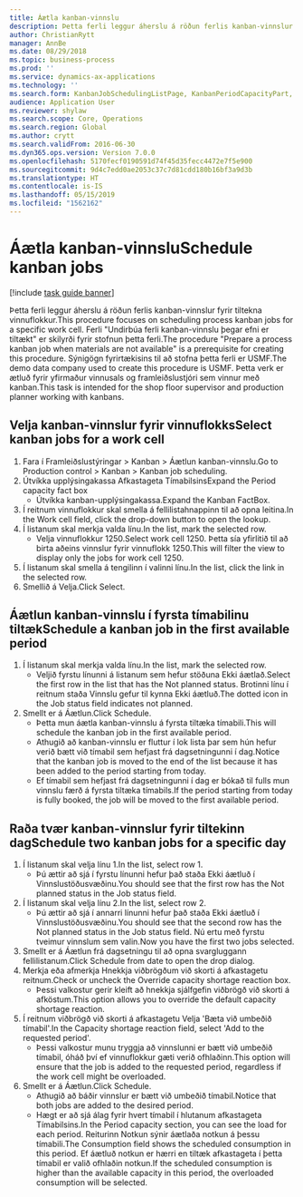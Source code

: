 ```yaml
---
title: Áætla kanban-vinnslu
description: Þetta ferli leggur áherslu á röðun ferlis kanban-vinnslur fyrir tiltekna vinnuflokkur.
author: ChristianRytt
manager: AnnBe
ms.date: 08/29/2018
ms.topic: business-process
ms.prod: ''
ms.service: dynamics-ax-applications
ms.technology: ''
ms.search.form: KanbanJobSchedulingListPage, KanbanPeriodCapacityPart, SysLookupMultiSelectGrid, KanbanBoardScheduleJobForward
audience: Application User
ms.reviewer: shylaw
ms.search.scope: Core, Operations
ms.search.region: Global
ms.author: crytt
ms.search.validFrom: 2016-06-30
ms.dyn365.ops.version: Version 7.0.0
ms.openlocfilehash: 5170fecf0190591d74f45d35fecc4472e7f5e900
ms.sourcegitcommit: 9d4c7edd0ae2053c37c7d81cdd180b16bf3a9d3b
ms.translationtype: HT
ms.contentlocale: is-IS
ms.lasthandoff: 05/15/2019
ms.locfileid: "1562162"
---
```

# <a name="schedule-kanban-jobs"></a><span data-ttu-id="10a7f-103">Áætla kanban-vinnslu</span><span class="sxs-lookup"><span data-stu-id="10a7f-103">Schedule kanban jobs</span></span>

[!include [task guide banner](../../includes/task-guide-banner.md)]

<span data-ttu-id="10a7f-104">Þetta ferli leggur áherslu á röðun ferlis kanban-vinnslur fyrir tiltekna vinnuflokkur.</span><span class="sxs-lookup"><span data-stu-id="10a7f-104">This procedure focuses on scheduling process kanban jobs for a specific work cell.</span></span> <span data-ttu-id="10a7f-105">Ferli "Undirbúa ferli kanban-vinnslu þegar efni er tiltækt" er skilyrði fyrir stofnun þetta ferli.</span><span class="sxs-lookup"><span data-stu-id="10a7f-105">The procedure "Prepare a process kanban job when materials are not available" is a prerequisite for creating this procedure.</span></span> <span data-ttu-id="10a7f-106">Sýnigögn fyrirtækisins til að stofna þetta ferli er USMF.</span><span class="sxs-lookup"><span data-stu-id="10a7f-106">The demo data company used to create this procedure is USMF.</span></span> <span data-ttu-id="10a7f-107">Þetta verk er ætluð fyrir yfirmaður vinnusals og framleiðslustjóri sem vinnur með kanban.</span><span class="sxs-lookup"><span data-stu-id="10a7f-107">This task is intended for the shop floor supervisor and production planner working with kanbans.</span></span>


## <a name="select-kanban-jobs-for-a-work-cell"></a><span data-ttu-id="10a7f-108">Velja kanban-vinnslur fyrir vinnuflokks</span><span class="sxs-lookup"><span data-stu-id="10a7f-108">Select kanban jobs for a work cell</span></span>
1. <span data-ttu-id="10a7f-109">Fara í Framleiðslustýringar > Kanban > Áætlun kanban-vinnslu.</span><span class="sxs-lookup"><span data-stu-id="10a7f-109">Go to Production control > Kanban > Kanban job scheduling.</span></span>
2. <span data-ttu-id="10a7f-110">Útvíkka upplýsingakassa Afkastageta Tímabilsins</span><span class="sxs-lookup"><span data-stu-id="10a7f-110">Expand the Period capacity fact box</span></span>
    * <span data-ttu-id="10a7f-111">Útvíkka kanban-upplýsingakassa.</span><span class="sxs-lookup"><span data-stu-id="10a7f-111">Expand the Kanban FactBox.</span></span>  
3. <span data-ttu-id="10a7f-112">Í reitnum vinnuflokkur skal smella á fellilistahnappinn til að opna leitina.</span><span class="sxs-lookup"><span data-stu-id="10a7f-112">In the Work cell field, click the drop-down button to open the lookup.</span></span>
4. <span data-ttu-id="10a7f-113">Í listanum skal merkja valda línu.</span><span class="sxs-lookup"><span data-stu-id="10a7f-113">In the list, mark the selected row.</span></span>
    * <span data-ttu-id="10a7f-114">Velja vinnuflokkur 1250.</span><span class="sxs-lookup"><span data-stu-id="10a7f-114">Select work cell 1250.</span></span> <span data-ttu-id="10a7f-115">Þetta sía yfirlitið til að birta aðeins vinnslur fyrir vinnuflokk 1250.</span><span class="sxs-lookup"><span data-stu-id="10a7f-115">This will filter the view to display only the jobs for work cell 1250.</span></span>  
5. <span data-ttu-id="10a7f-116">Í listanum skal smella á tengilinn í valinni línu.</span><span class="sxs-lookup"><span data-stu-id="10a7f-116">In the list, click the link in the selected row.</span></span>
6. <span data-ttu-id="10a7f-117">Smellið á Velja.</span><span class="sxs-lookup"><span data-stu-id="10a7f-117">Click Select.</span></span>

## <a name="schedule-a-kanban-job-in-the-first-available-period"></a><span data-ttu-id="10a7f-118">Áætlun kanban-vinnslu í fyrsta tímabilinu tiltæk</span><span class="sxs-lookup"><span data-stu-id="10a7f-118">Schedule a kanban job in the first available period</span></span>
1. <span data-ttu-id="10a7f-119">Í listanum skal merkja valda línu.</span><span class="sxs-lookup"><span data-stu-id="10a7f-119">In the list, mark the selected row.</span></span>
    * <span data-ttu-id="10a7f-120">Veljið fyrstu línunni á listanum sem hefur stöðuna Ekki áætlað.</span><span class="sxs-lookup"><span data-stu-id="10a7f-120">Select the first row in the list that has the Not planned status.</span></span> <span data-ttu-id="10a7f-121">Brotinni línu í reitnum staða Vinnslu gefur til kynna Ekki áætluð.</span><span class="sxs-lookup"><span data-stu-id="10a7f-121">The dotted icon in the Job status field indicates not planned.</span></span>  
2. <span data-ttu-id="10a7f-122">Smellt er á Áætlun.</span><span class="sxs-lookup"><span data-stu-id="10a7f-122">Click Schedule.</span></span>
    * <span data-ttu-id="10a7f-123">Þetta mun áætla kanban-vinnslu á fyrsta tiltæka tímabili.</span><span class="sxs-lookup"><span data-stu-id="10a7f-123">This will schedule the kanban job in the first available period.</span></span>  
    * <span data-ttu-id="10a7f-124">Athugið að kanban-vinnslu er fluttur í lok lista þar sem hún hefur verið bætt við tímabil sem hefjast frá dagsetningunni í dag.</span><span class="sxs-lookup"><span data-stu-id="10a7f-124">Notice that the kanban job is moved to the end of the list because it has been added to the period starting from today.</span></span>  
    * <span data-ttu-id="10a7f-125">Ef tímabil sem hefjast frá dagsetningunni í dag er bókað til fulls mun vinnslu færð á fyrsta tiltæka tímabils.</span><span class="sxs-lookup"><span data-stu-id="10a7f-125">If the period starting from today is fully booked, the job will be moved to the first available period.</span></span>  

## <a name="schedule-two-kanban-jobs-for-a-specific-day"></a><span data-ttu-id="10a7f-126">Raða tvær kanban-vinnslur fyrir tiltekinn dag</span><span class="sxs-lookup"><span data-stu-id="10a7f-126">Schedule two kanban jobs for a specific day</span></span>
1. <span data-ttu-id="10a7f-127">Í listanum skal velja línu 1.</span><span class="sxs-lookup"><span data-stu-id="10a7f-127">In the list, select row 1.</span></span>
    * <span data-ttu-id="10a7f-128">Þú ættir að sjá í fyrstu línunni hefur það staða Ekki áætluð í Vinnslustöðusvæðinu.</span><span class="sxs-lookup"><span data-stu-id="10a7f-128">You should see that the first row has the Not planned status in the Job status field.</span></span>  
2. <span data-ttu-id="10a7f-129">Í listanum skal velja línu 2.</span><span class="sxs-lookup"><span data-stu-id="10a7f-129">In the list, select row 2.</span></span>
    * <span data-ttu-id="10a7f-130">Þú ættir að sjá í annarri línunni hefur það staða Ekki áætluð í Vinnslustöðusvæðinu.</span><span class="sxs-lookup"><span data-stu-id="10a7f-130">You should see that the second row has the Not planned status in the Job status field.</span></span> <span data-ttu-id="10a7f-131">Nú ertu með fyrstu tveimur vinnslum sem valin.</span><span class="sxs-lookup"><span data-stu-id="10a7f-131">Now you have the first two jobs selected.</span></span>  
3. <span data-ttu-id="10a7f-132">Smellt er á Áætlun frá dagsetningu til að opna svargluggann fellilistanum.</span><span class="sxs-lookup"><span data-stu-id="10a7f-132">Click Schedule from date to open the drop dialog.</span></span>
4. <span data-ttu-id="10a7f-133">Merkja eða afmerkja Hnekkja viðbrögðum við skorti á afkastagetu reitnum.</span><span class="sxs-lookup"><span data-stu-id="10a7f-133">Check or uncheck the Override capacity shortage reaction box.</span></span>
    * <span data-ttu-id="10a7f-134">Þessi valkostur gerir kleift að hnekkja sjálfgefin viðbrögð við skorti á afköstum.</span><span class="sxs-lookup"><span data-stu-id="10a7f-134">This option allows you to override the default capacity shortage reaction.</span></span>  
5. <span data-ttu-id="10a7f-135">Í reitnum viðbrögð við skorti á afkastagetu Velja 'Bæta við umbeðið tímabil'.</span><span class="sxs-lookup"><span data-stu-id="10a7f-135">In the Capacity shortage reaction field, select 'Add to the requested period'.</span></span>
    * <span data-ttu-id="10a7f-136">Þessi valkostur munu tryggja að vinnslunni er bætt við umbeðið tímabil, óháð því ef vinnuflokkur gæti verið ofhlaðinn.</span><span class="sxs-lookup"><span data-stu-id="10a7f-136">This option will ensure that the job is added to the requested period, regardless if the work cell might be overloaded.</span></span>  
6. <span data-ttu-id="10a7f-137">Smellt er á Áætlun.</span><span class="sxs-lookup"><span data-stu-id="10a7f-137">Click Schedule.</span></span>
    * <span data-ttu-id="10a7f-138">Athugið að báðir vinnslur er bætt við umbeðið tímabil.</span><span class="sxs-lookup"><span data-stu-id="10a7f-138">Notice that both jobs are added to the desired period.</span></span>  
    * <span data-ttu-id="10a7f-139">Hægt er að sjá álag fyrir hvert tímabil í hlutanum afkastageta Tímabilsins.</span><span class="sxs-lookup"><span data-stu-id="10a7f-139">In the Period capacity section, you can see the load for each period.</span></span> <span data-ttu-id="10a7f-140">Reiturinn Notkun sýnir áætlaða notkun á þessu tímabili.</span><span class="sxs-lookup"><span data-stu-id="10a7f-140">The Consumption field shows the scheduled consumption in this period.</span></span> <span data-ttu-id="10a7f-141">Ef áætluð notkun er hærri en tiltæk afkastageta í þetta tímabil er valið ofhlaðin notkun.</span><span class="sxs-lookup"><span data-stu-id="10a7f-141">If the scheduled consumption is higher than the available capacity in this period, the overloaded consumption will be selected.</span></span>  

